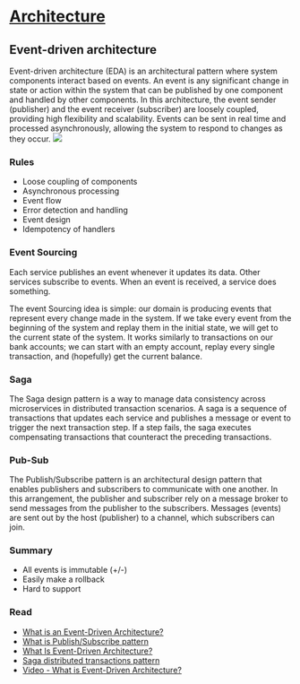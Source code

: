 # [Architecture](README.md)

## Event-driven architecture
Event-driven architecture (EDA) is an architectural pattern where system components interact based on events. An event is any significant change in state or action within the system that can be published by one component and handled by other components. In this architecture, the event sender (publisher) and the event receiver (subscriber) are loosely coupled, providing high flexibility and scalability. Events can be sent in real time and processed asynchronously, allowing the system to respond to changes as they occur.
![](docs/15.png)

### Rules
* Loose coupling of components
* Asynchronous processing
* Event flow
* Error detection and handling
* Event design
* Idempotency of handlers

### Event Sourcing
Each service publishes an event whenever it updates its data. Other services subscribe to events.
When an event is received, a service does something.

The event Sourcing idea is simple: our domain is producing events that represent every change made in the system. 
If we take every event from the beginning of the system and replay them in the initial state, we will get to the current state of the system. 
It works similarly to transactions on our bank accounts; we can start with an empty account, replay every single transaction, and (hopefully) get the current balance.

### Saga
The Saga design pattern is a way to manage data consistency across microservices in distributed transaction scenarios. 
A saga is a sequence of transactions that updates each service and publishes a message or event to trigger the next transaction step. 
If a step fails, the saga executes compensating transactions that counteract the preceding transactions.

### Pub-Sub
The Publish/Subscribe pattern is an architectural design pattern that enables publishers and subscribers to communicate with one another.
In this arrangement, the publisher and subscriber rely on a message broker to send messages from the publisher to the subscribers.
Messages (events) are sent out by the host (publisher) to a channel, which subscribers can join. 

### Summary
* All events is immutable (+/-)
* Easily make a rollback
* Hard to support

### Read
* [What is an Event-Driven Architecture?](https://aws.amazon.com/event-driven-architecture)
* [What is Publish/Subscribe pattern](https://www.enjoyalgorithms.com/blog/publisher-subscriber-pattern)
* [What Is Event-Driven Architecture?](https://blog.hubspot.com/website/event-driven-architecture)
* [Saga distributed transactions pattern](https://learn.microsoft.com/en-us/azure/architecture/reference-architectures/saga/saga)
* [Video - What is Event-Driven Architecture?](https://www.youtube.com/watch?v=ukuvE4pDIMs)
